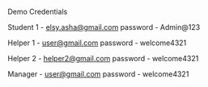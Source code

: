Demo Credentials

Student 1 - elsy.asha@gmail.com
password  - Admin@123

Helper 1 - user@gmail.com
password  - welcome4321

Helper 2 - helper2@gmail.com
password  - welcome4321

Manager - user@gmail.com
password - welcome4321